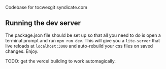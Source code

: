Codebase for tocwexgit syndicate.com

## Running the dev server

The package.json file should be set up so that all you need to do is open a terminal prompt and run `npm run dev`. This will give you a `lite-server` that live reloads at `localhost:3000` and auto-rebuild your css files on saved changes. Enjoy.

TODO: get the vercel building to work automagically.
